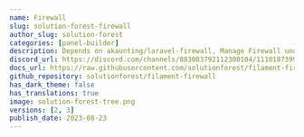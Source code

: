```yaml
---
name: Firewall
slug: solution-forest-firewall
author_slug: solution-forest
categories: [panel-builder]
description: Depends on akaunting/laravel-firewall, Manage Firewall under Filament Admin Panel.
discord_url: https://discord.com/channels/883083792112300104/1110187399348236338
docs_url: https://raw.githubusercontent.com/solutionforest/filament-firewall/2.x/README.md
github_repository: solutionforest/filament-firewall
has_dark_theme: false
has_translations: true
image: solution-forest-tree.png
versions: [2, 3]
publish_date: 2023-08-23
---
```

